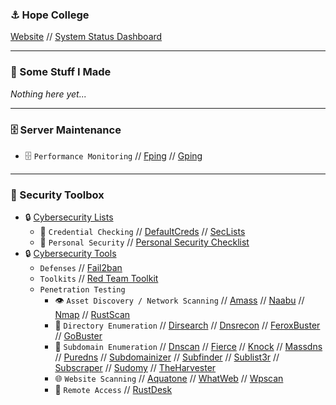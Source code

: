 ### ⚓ Hope College
[Website](https://hope.edu) // [System Status Dashboard](https://status.hope.edu)

---

### 👾 Some Stuff I Made

*Nothing here yet...*

---

### 🗄️ Server Maintenance
- 🗄️ ```Performance Monitoring``` // [Fping](https://github.com/schweikert/fping) // [Gping](https://github.com/orf/gping)

---

### 🧰 Security Toolbox
- 🔒 [Cybersecurity Lists](https://github.com/stars/RabbitAtHope/lists/cybersecurity-lists)
  - 🔑 ```Credential Checking```  // [DefaultCreds](https://github.com/ihebski/DefaultCreds-cheat-sheet) // [SecLists](https://github.com/danielmiessler/SecLists)
  - 🔑 ```Personal Security``` // [Personal Security Checklist](https://github.com/Lissy93/personal-security-checklist)
- 🔒 [Cybersecurity Tools](https://github.com/stars/RabbitAtHope/lists/cybersecurity-tools)
  - ```Defenses```  //  [Fail2ban](https://github.com/fail2ban/fail2ban)
  - ```Toolkits```  //  [Red Team Toolkit](https://github.com/infosecn1nja/Red-Teaming-Toolkit)
  - ```Penetration Testing```
    - 👁️ ```Asset Discovery / Network Scanning``` // [Amass](https://github.com/owasp-amass/amass) // [Naabu](https://github.com/projectdiscovery/naabu) // [Nmap](https://github.com/nmap/nmap) // [RustScan](https://github.com/RustScan/RustScan)
    - 📁 ```Directory Enumeration```  //  [Dirsearch](https://github.com/maurosoria/dirsearch) // [Dnsrecon](https://github.com/darkoperator/dnsrecon) // [FeroxBuster](https://github.com/epi052/feroxbuster) // [GoBuster](https://github.com/OJ/gobuster)
    - 📁 ```Subdomain Enumeration```  //  [Dnscan](https://github.com/rbsec/dnscan) // [Fierce](https://github.com/mschwager/fierce) // [Knock](https://github.com/guelfoweb/knock) // [Massdns](https://github.com/blechschmidt/massdns) // [Puredns](https://github.com/d3mondev/puredns) // [Subdomainizer](https://github.com/nsonaniya2010/SubDomainizer) // [Subfinder](https://github.com/projectdiscovery/subfinder) // [Sublist3r](https://github.com/aboul3la/Sublist3r) // [Subscraper](https://github.com/m8sec/subscraper) // [Sudomy](https://github.com/screetsec/Sudomy) // [TheHarvester](https://github.com/laramies/theHarvester)
    - 🌐 ```Website Scanning``` // [Aquatone](https://github.com/michenriksen/aquatone) // [WhatWeb](https://github.com/urbanadventurer/WhatWeb) // [Wpscan](https://github.com/wpscanteam/wpscan)
    - 🔑 ```Remote Access``` // [RustDesk](https://github.com/rustdesk/rustdesk)
